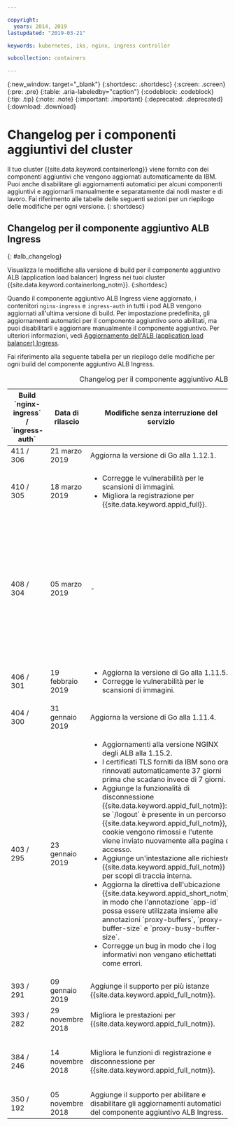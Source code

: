 ```yaml
---

copyright:
  years: 2014, 2019
lastupdated: "2019-03-21"

keywords: kubernetes, iks, nginx, ingress controller

subcollection: containers

---
```


{:new_window: target="_blank"}
{:shortdesc: .shortdesc}
{:screen: .screen}
{:pre: .pre}
{:table: .aria-labeledby="caption"}
{:codeblock: .codeblock}
{:tip: .tip}
{:note: .note}
{:important: .important}
{:deprecated: .deprecated}
{:download: .download}



# Changelog per i componenti aggiuntivi del cluster

Il tuo cluster {{site.data.keyword.containerlong}} viene fornito con dei componenti aggiuntivi che vengono aggiornati automaticamente da IBM. Puoi anche disabilitare gli aggiornamenti automatici per alcuni componenti aggiuntivi e aggiornarli manualmente e separatamente dai nodi master e di lavoro. Fai riferimento alle tabelle delle seguenti sezioni per un riepilogo delle modifiche per ogni versione.
{: shortdesc}

## Changelog per il componente aggiuntivo ALB Ingress
{: #alb_changelog}

Visualizza le modifiche alla versione di build per il componente aggiuntivo ALB (application load balancer) Ingress nei tuoi cluster {{site.data.keyword.containerlong_notm}}.
{:shortdesc}

Quando il componente aggiuntivo ALB Ingress viene aggiornato, i contenitori `nginx-ingress` e `ingress-auth` in tutti i pod ALB vengono aggiornati all'ultima versione di build. Per impostazione predefinita, gli aggiornamenti automatici per il componente aggiuntivo sono abilitati, ma puoi disabilitarli e aggiornare manualmente il componente aggiuntivo. Per ulteriori informazioni, vedi [Aggiornamento dell'ALB (application load balancer) Ingress](/docs/containers?topic=containers-update#alb).

Fai riferimento alla seguente tabella per un riepilogo delle modifiche per ogni build del componente aggiuntivo ALB Ingress.

<table summary="Panoramica delle modifiche di build per il componente aggiuntivo ALB (application load balancer) Ingress">
<caption>Changelog per il componente aggiuntivo ALB (application load balancer) Ingress</caption>
<col width="12%">
<col width="12%">
<col width="41%">
<col width="35%">
<thead>
<tr>
<th>Build `nginx-ingress` / `ingress-auth`</th>
<th>Data di rilascio</th>
<th>Modifiche senza interruzione del servizio</th>
<th>Modifiche con interruzione del servizio</th>
</tr>
</thead>
<tbody>
<tr>
<td>411 / 306</td>
<td>21 marzo 2019</td>
<td>Aggiorna la versione di Go alla 1.12.1.</td>
<td>-</td>
</tr>
<tr>
<td>410 / 305</td>
<td>18 marzo 2019</td>
<td><ul>
<li>Corregge le vulnerabilità per le scansioni di immagini.</li>
<li>Migliora la registrazione per {{site.data.keyword.appid_full}}.</li>
</ul></td>
<td>-</td>
</tr>
<tr>
<td>408 / 304</td>
<td>05 marzo 2019</td>
<td>-</td>
<td>Corregge i bug nell'integrazione di autorizzazione correlata alla funzionalità di disconnessione, alla scadenza dei token e al callback delle autorizzazioni `OAuth`. Queste correzioni sono implementate solo se hai abilitato l'autorizzazione {{site.data.keyword.appid_full_notm}} utilizzando l'annotazione [`appid-auth`](/docs/containers?topic=containers-ingress_annotation#appid-auth). Per implementare queste correzioni, vengono aggiunte delle intestazioni aggiuntive, e questo aumenta la dimensione totale delle intestazioni. A seconda della dimensione delle tue intestazioni e della dimensione totale delle risposte, potresti aver bisogno di regolare le [annotazioni di buffer proxy](/docs/containers?topic=containers-ingress_annotation#proxy-buffer) che utilizzi.</td>
</tr>
<tr>
<td>406 / 301</td>
<td>19 febbraio 2019</td>
<td><ul>
<li>Aggiorna la versione di Go alla 1.11.5.</li>
<li>Corregge le vulnerabilità per le scansioni di immagini.</li>
</ul></td>
<td>-</td>
</tr>
<tr>
<td>404 / 300</td>
<td>31 gennaio 2019</td>
<td>Aggiorna la versione di Go alla 1.11.4.</td>
<td>-</td>
</tr>
<tr>
<td>403 / 295</td>
<td>23 gennaio 2019</td>
<td><ul>
<li>Aggiornamenti alla versione NGINX degli ALB alla 1.15.2.</li>
<li>I certificati TLS forniti da IBM sono ora rinnovati automaticamente 37 giorni prima che scadano invece di 7 giorni.</li>
<li>Aggiunge la funzionalità di disconnessione {{site.data.keyword.appid_full_notm}}: se `/logout` è presente in un percorso {{site.data.keyword.appid_full_notm}}, i cookie vengono rimossi e l'utente viene inviato nuovamente alla pagina di accesso.</li>
<li>Aggiunge un'intestazione alle richieste {{site.data.keyword.appid_full_notm}} per scopi di traccia interna.</li>
<li>Aggiorna la direttiva dell'ubicazione {{site.data.keyword.appid_short_notm}} in modo che l'annotazione `app-id` possa essere utilizzata insieme alle annotazioni `proxy-buffers`, `proxy-buffer-size` e `proxy-busy-buffer-size`.</li>
<li>Corregge un bug in modo che i log informativi non vengano etichettati come errori.</li>
</ul></td>
<td>Disabilita TLS 1.0 e 1.1 per impostazione predefinita. Se i client che si connettono alle tue applicazioni supportano TLS 1.2, non è richiesta alcuna azione. Se hai ancora dei client legacy che richiedono il supporto TLS 1.0 o 1.1, abilita manualmente le versioni TLS richieste attenendoti a [questa procedura](/docs/containers?topic=containers-ingress#ssl_protocols_ciphers). Per ulteriori informazioni su come visualizzare le versioni TLS utilizzate dai tuoi client per accedere alle applicazioni, vedi questo [post del blog {{site.data.keyword.Bluemix_notm}}](https://www.ibm.com/blogs/bluemix/2018/11/ibm-cloud-kubernetes-service-alb-update-tls-1-0-and-1-1-disabled-by-default/).
</td>
</tr>
<tr>
<td>393 / 291</td>
<td>09 gennaio 2019</td>
<td>Aggiunge il supporto per più istanze {{site.data.keyword.appid_full_notm}}.</td>
<td>-</td>
</tr>
<tr>
<td>393 / 282</td>
<td>29 novembre 2018</td>
<td>Migliora le prestazioni per {{site.data.keyword.appid_full_notm}}.</td>
<td>-</td>
</tr>
<tr>
<td>384 / 246</td>
<td>14 novembre 2018</td>
<td>Migliora le funzioni di registrazione e disconnessione per {{site.data.keyword.appid_full_notm}}.</td>
<td>Sostituisce il certificato autofirmato per `*.containers.mybluemix.net` con il certificato firmato da LetsEncrypt che viene generato automaticamente e utilizzato dal cluster. Il certificato autofirmato `*.containers.mybluemix.net` viene rimosso.</td>
</tr>
<tr>
<td>350 / 192</td>
<td>05 novembre 2018</td>
<td>Aggiunge il supporto per abilitare e disabilitare gli aggiornamenti automatici del componente aggiuntivo ALB Ingress.</td>
<td>-</td>
</tr>
</tbody>
</table>

